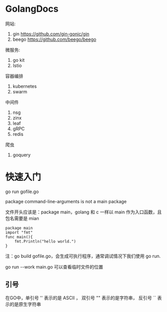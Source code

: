 # GolangDocs
网站:
1. gin <https://github.com/gin-gonic/gin>
2. beego <https://github.com/beego/beego>

微服务:
1. go kit
2. Istio

容器编排
1. kubernetes
2. swarm

中间件
1. nsg
2. zinx
3. leaf
4. gRPC
5. redis

爬虫
1. goquery

# 快速入门
go run gofile.go

package command-line-arguments is not a main package

文件开头应该是：package main，golang 和 c 一样以 main 作为入口函数，且包名需要是 mian
```
package main
import "fmt"
func main(){
    fmt.Println("hello world.")
}
```

注：go build gofile.go，会生成可执行程序，通常调试情况下我们使用 go run.

go run --work main.go 可以查看临时文件的位置

## 引号
在GO中，单引号 '' 表示的是 ASCII ， 双引号 "" 表示的是字符串， 反引号 `` 表示的是原生字符串 


